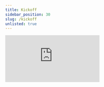 ```yaml
---
title: Kickoff
sidebar_position: 30
slug: /kickoff
unlisted: true
---
```


<div style={{ textAlign: 'center' }}>
    <iframe 
        style={{
            display: 'block',
            margin: 'auto',
            width: '100%',
            height: '50vh',
        }}
        src="https://slides.com/rodrigomangoninicola/m6-ec-encontros/embed#/kickoff"
        frameborder="0" 
        allowFullScreen>
    </iframe>
</div>
